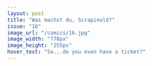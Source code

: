 ```yaml
---
layout: post
title: "Was machst du, Scrapinold?"
issue: "16"
image_url: "/comics/16.jpg"
image_width: "778px"
image_height: "255px"
hover_text: "So...do you even have a ticket?"
---
```


